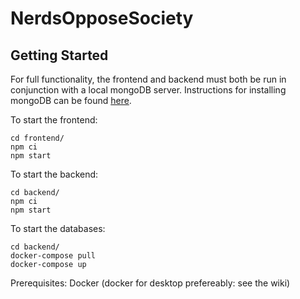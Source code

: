 # NerdsOpposeSociety

## Getting Started

For full functionality, the frontend and backend must both be run in conjunction with a local mongoDB server. Instructions for installing mongoDB can be found [here](https://github.com/SE750-DART/nerds-oppose-society/wiki/Setting-Up-MongoDB).

To start the frontend:

```
cd frontend/
npm ci
npm start
```

To start the backend:

```
cd backend/
npm ci
npm start
```

To start the databases:

```
cd backend/
docker-compose pull
docker-compose up
```

Prerequisites: Docker (docker for desktop prefereably: see the wiki)

